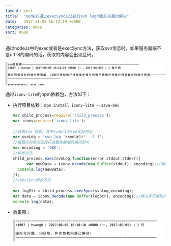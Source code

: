 ```yaml
---
layout: post
title:  "nodeJS通过execSync方法执行svn log时乱码问题的解决"
date:   2017-11-03 16:12:19 +0800
categories: node
sort: 0608
---
```


通过nodeJs中的exec或者是execSync方法，获取svn信息时，如果服务器端不是utf-8的编码的话，获取的内容会出现乱码。

![效果图](/assets/node/0801.png)



通过`iconv-lite`的npm依赖包，方法如下：

- 执行项目依赖：`npm install iconv-lite --save-dev`

  ```js
  var child_process=require('child_process');
  var iconv=require('iconv-lite');

  //获取svn 信息，其中svnUrl为svn实际地址
  var svnLog = 'svn log '+svnUrl+'  -l 1';
  //根据实际情况选择符合服务器端的编码即可
  var encoding = 'GBK';
  //异步方法
  child_process.exec(svnLog,function(error,stdout,stderr){
    	var newData = iconv.decode(new Buffer(stdout), encoding);//编码转换
  	console.log(newData);
  });
  //execSync同步方法

  var logStr = child_process.execSync(svnLog,encoding);
  var data = iconv.decode(new Buffer(logStr), encoding);//解决字符编码问题
  console.log(data);                     
  ```

- 效果图：

  ![效果图](/assets/node/0802.png)



